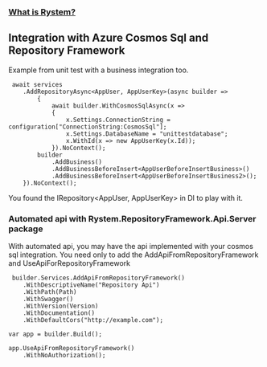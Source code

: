 ﻿### [What is Rystem?](https://github.com/KeyserDSoze/Rystem)

## Integration with Azure Cosmos Sql and Repository Framework
Example from unit test with a business integration too.

     await services
        .AddRepositoryAsync<AppUser, AppUserKey>(async builder =>
            {
                await builder.WithCosmosSqlAsync(x =>
                {
                    x.Settings.ConnectionString = configuration["ConnectionString:CosmosSql"];
                    x.Settings.DatabaseName = "unittestdatabase";
                    x.WithId(x => new AppUserKey(x.Id));
                }).NoContext();
            builder
                .AddBusiness()
                .AddBusinessBeforeInsert<AppUserBeforeInsertBusiness>()
                .AddBusinessBeforeInsert<AppUserBeforeInsertBusiness2>();
        }).NoContext();

You found the IRepository<AppUser, AppUserKey> in DI to play with it.

### Automated api with Rystem.RepositoryFramework.Api.Server package
With automated api, you may have the api implemented with your cosmos sql integration.
You need only to add the AddApiFromRepositoryFramework and UseApiForRepositoryFramework

     builder.Services.AddApiFromRepositoryFramework()
        .WithDescriptiveName("Repository Api")
        .WithPath(Path)
        .WithSwagger()
        .WithVersion(Version)
        .WithDocumentation()
        .WithDefaultCors("http://example.com");  

    var app = builder.Build();

    app.UseApiFromRepositoryFramework()
        .WithNoAuthorization();
